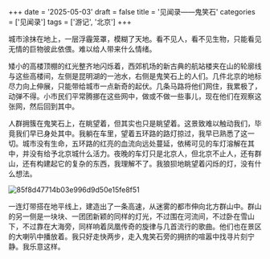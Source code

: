 +++
date = '2025-05-03'
draft = false
title = '见闻录——鬼笑石'
categories = ['见闻录']
tags = ['游记', '北京']
+++

城市涂抹在地上，一层浮霾笼罩，模糊了天地。看不见人，看不见生物，只能看见无情的巨物彼此依偎。难以给人带来什么情绪。

矮小的高楼顶棚的红光整齐地闪烁着，西郊机场的新古典的航站楼夹在山的轮廓线与这些高楼间，左侧是昆明湖的一池水，右侧是鬼笑石上的人们。几件北京的地标尽力向上伸展，只能带给城市一点新奇的起伏。几条马路将他们网住，我累极了，动弹不得。小市民们平常腾挪在这些网中，做或不做一些事儿，现在他们在观察这张网，然后回到其中。

人群拥簇在鬼笑石上，在眺望着，但其实也只是眺望着。这景致难以触动我们，毕竟我们早已身处其中。我躺在车里，望着五环路的路灯掠过，我早已熟悉了这一切。城市没有生命，五环路的红亮的血流向远处蔓延，依稀可见的车灯溶解在其中，并没有给予北京城什么活力。夜晚的车灯只是北京人，但北京不止人，还有群山，还有构建起它的复杂的东西，我理解不了。我狼狈地眺望着闪烁的灯，没有什么想法。

![85f8d47714b03e996d9d50e15fe8f51](https://raw.githubusercontent.com/an-jack511/blogIMG/main/MyBlogImg85f8d47714b03e996d9d50e15fe8f51.jpg)

一连灯带搭在地平线上，建造出了一条高速，从迷雾的都市伸向北方群山中。群山的另一侧是一块块、一团团新颖的同样的灯光，不过围在河流间，不过卧在雪山下，不过靠在大海旁，同样响着凤凰传奇的旋律与几首流行的歌曲。他们也在景区的大喇叭中播放着。我只好走快两步，走入鬼笑石旁的拥挤的喧嚣中找寻片刻宁静。我乐意这样。